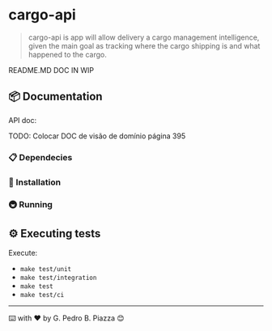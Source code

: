# cargo-api

> cargo-api is app will allow delivery a cargo management intelligence, given the main goal as tracking where the cargo shipping is and what happened to the cargo.

README.MD DOC IN WIP

## 📦 Documentation

API doc: 

TODO: Colocar DOC de visão de domínio página 395


### 📋 Dependecies

### 🔧 Installation

### 🚇 Running

## ⚙️ Executing tests 

Execute:
- `make test/unit` 
- `make test/integration`
- `make test` 
- `make test/ci`

---
⌨️ with ❤️ by G. Pedro B. Piazza 😊
